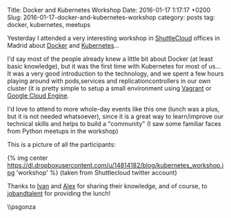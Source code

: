 Title: Docker and Kubernetes Workshop
Date: 2016-01-17 1:17:17 +0200
Slug: 2016-01-17-docker-and-kubernetes-workshop
category: posts
tag: docker, kubernetes, meetups

Yesterday I attended a very interesting workshop in [ShuttleCloud](https://www.shuttlecloud.com/) offices in Madrid about [Docker](https://www.docker.com/) and [Kubernetes](http://kubernetes.io/)...

I'd say most of the people already knew a little bit about Docker (at least basic knowledge), but it was the first time with Kubernetes for most of us... It was a very good introduction to the technology, and we spent a few hours playing around with pods,services and replicationcontrollers in our own cluster (it is pretty simple to setup a small environment using [Vagrant](http://kubernetes.io/v1.1/docs/getting-started-guides/vagrant.html) or [Google Cloud Engine](https://cloud.google.com/free-trial/).

I'd love to attend to more whole-day events like this one (lunch was a plus, but it is not needed whatsoever), since it is a great way to learn/improve our technical skills and helps to build a "community" (I saw some familiar faces from Python meetups in the workshop)

This is a picture of all the participants:

{% img center https://dl.dropboxusercontent.com/u/14814182/blog/kubernetes_workshop.jpg  'workshop' %}
(taken from Shuttlecloud twitter account)

Thanks to [Ivan](https://twitter.com/ipedrazas) and [Alex](https://twitter.com/agonzalezro) for sharing their knowledge, and of course, to [jobandtalent](https://twitter.com/jobandtalentEng) for providing the lunch!

\\\psgonza
